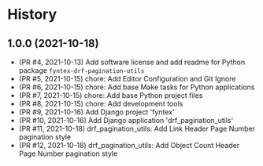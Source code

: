 # History

## 1.0.0 (2021-10-18)

- (PR #4, 2021-10-13) Add software license and add readme for Python package `fyntex-drf-pagination-utils`
- (PR #5, 2021-10-15) chore: Add Editor Configuration and Git Ignore
- (PR #6, 2021-10-15) chore: Add base Make tasks for Python applications
- (PR #7, 2021-10-15) chore: Add base Python project files
- (PR #8, 2021-10-15) chore: Add development tools
- (PR #9, 2021-10-16) Add Django project 'fyntex'
- (PR #10, 2021-10-16) Add Django application 'drf_pagination_utils'
- (PR #11, 2021-10-18) drf_pagination_utils: Add Link Header Page Number pagination style
- (PR #12, 2021-10-18) drf_pagination_utils: Add Object Count Header Page Number pagination style
